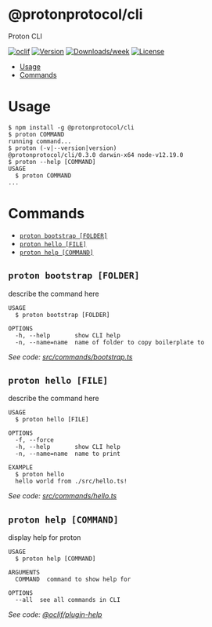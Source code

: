 @protonprotocol/cli
===================

Proton CLI

[![oclif](https://img.shields.io/badge/cli-oclif-brightgreen.svg)](https://oclif.io)
[![Version](https://img.shields.io/npm/v/@protonprotocol/cli.svg)](https://npmjs.org/package/@protonprotocol/cli)
[![Downloads/week](https://img.shields.io/npm/dw/@protonprotocol/cli.svg)](https://npmjs.org/package/@protonprotocol/cli)
[![License](https://img.shields.io/npm/l/@protonprotocol/cli.svg)](https://github.com/ProtonProtocol/proton-cli/blob/master/package.json)

<!-- toc -->
* [Usage](#usage)
* [Commands](#commands)
<!-- tocstop -->
# Usage
<!-- usage -->
```sh-session
$ npm install -g @protonprotocol/cli
$ proton COMMAND
running command...
$ proton (-v|--version|version)
@protonprotocol/cli/0.3.0 darwin-x64 node-v12.19.0
$ proton --help [COMMAND]
USAGE
  $ proton COMMAND
...
```
<!-- usagestop -->
# Commands
<!-- commands -->
* [`proton bootstrap [FOLDER]`](#proton-bootstrap-folder)
* [`proton hello [FILE]`](#proton-hello-file)
* [`proton help [COMMAND]`](#proton-help-command)

## `proton bootstrap [FOLDER]`

describe the command here

```
USAGE
  $ proton bootstrap [FOLDER]

OPTIONS
  -h, --help       show CLI help
  -n, --name=name  name of folder to copy boilerplate to
```

_See code: [src/commands/bootstrap.ts](https://github.com/ProtonProtocol/proton-cli/blob/v0.3.0/src/commands/bootstrap.ts)_

## `proton hello [FILE]`

describe the command here

```
USAGE
  $ proton hello [FILE]

OPTIONS
  -f, --force
  -h, --help       show CLI help
  -n, --name=name  name to print

EXAMPLE
  $ proton hello
  hello world from ./src/hello.ts!
```

_See code: [src/commands/hello.ts](https://github.com/ProtonProtocol/proton-cli/blob/v0.3.0/src/commands/hello.ts)_

## `proton help [COMMAND]`

display help for proton

```
USAGE
  $ proton help [COMMAND]

ARGUMENTS
  COMMAND  command to show help for

OPTIONS
  --all  see all commands in CLI
```

_See code: [@oclif/plugin-help](https://github.com/oclif/plugin-help/blob/v3.2.1/src/commands/help.ts)_
<!-- commandsstop -->
